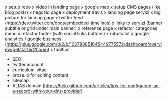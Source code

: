 x setup repo
x video in landing page
x google map
x setup CMS pages (like blog posts)
x negozio page
x deployment travis
x landing page servizi
x big picture for landing page
x twitter feed (https://dev.twitter.com/docs/embedded-timelines)
x links to servizi (banner subtitle or grid under main banner)
x referenze page
x refactor categories menu
x refactor footer (with social links buttons)
x robots.txt
x google analytics
/ google business (https://plus.google.com/u/2/b/106788851645449775572/dashboard/overview/getstarted?hl=en)
x tooltips
- SEO
- twitter account
- curriculum-vitae
- prose.io for editing content
- sitemap
- ALIAS domain (https://help.github.com/articles/tips-for-configuring-an-a-record-with-your-dns-provider)